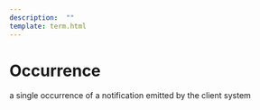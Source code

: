 ```yaml
---
description:  ""
template: term.html
---
```

# Occurrence

a single occurrence of a notification emitted by the client system
